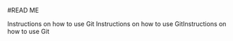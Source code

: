 #READ ME

Instructions on how to use Git
Instructions on how to use GitInstructions on how to use Git